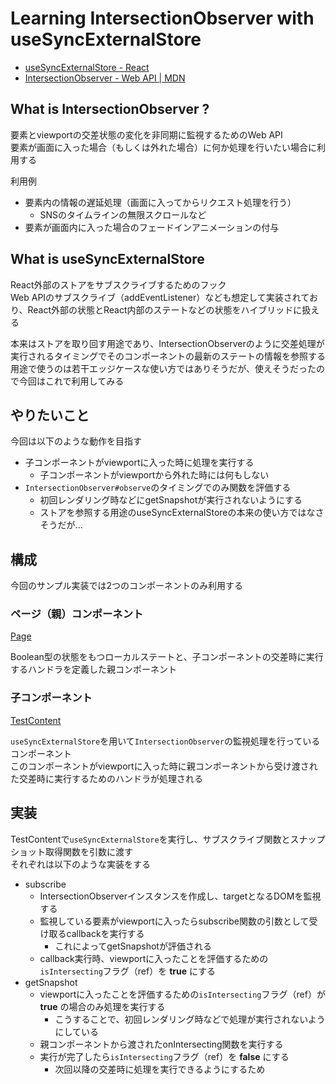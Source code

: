 # Learning IntersectionObserver with useSyncExternalStore

- [useSyncExternalStore - React](https://ja.react.dev/reference/react/useSyncExternalStore)
- [IntersectionObserver - Web API | MDN](https://developer.mozilla.org/ja/docs/Web/API/IntersectionObserver)

## What is IntersectionObserver ?

要素とviewportの交差状態の変化を非同期に監視するためのWeb API  
要素が画面に入った場合（もしくは外れた場合）に何か処理を行いたい場合に利用する

利用例

- 要素内の情報の遅延処理（画面に入ってからリクエスト処理を行う）
  - SNSのタイムラインの無限スクロールなど
- 要素が画面内に入った場合のフェードインアニメーションの付与

## What is useSyncExternalStore

React外部のストアをサブスクライブするためのフック  
Web APIのサブスクライブ（addEventListener）なども想定して実装されており、React外部の状態とReact内部のステートなどの状態をハイブリッドに扱える

本来はストアを取り回す用途であり、IntersectionObserverのように交差処理が実行されるタイミングでそのコンポーネントの最新のステートの情報を参照する用途で使うのは若干エッジケースな使い方ではありそうだが、使えそうだったので今回はこれで利用してみる

## やりたいこと

今回は以下のような動作を目指す

- 子コンポーネントがviewportに入った時に処理を実行する
  - 子コンポーネントがviewportから外れた時には何もしない
- `IntersectionObserver#observe`のタイミングでのみ関数を評価する
  - 初回レンダリング時などにgetSnapshotが実行されないようにする
  - ストアを参照する用途のuseSyncExternalStoreの本来の使い方ではなさそうだが...

## 構成

今回のサンプル実装では2つのコンポーネントのみ利用する

### ページ（親）コンポーネント

[Page](https://github.com/taconasu/learn-IntersectionObserver-with-useSyncExternalStore/blob/main/src/app/page.tsx)

Boolean型の状態をもつローカルステートと、子コンポーネントの交差時に実行するハンドラを定義した親コンポーネント

### 子コンポーネント

[TestContent](https://github.com/taconasu/learn-IntersectionObserver-with-useSyncExternalStore/blob/main/src/components/TestContent.tsx)

`useSyncExternalStore`を用いて`IntersectionObserver`の監視処理を行っているコンポーネント  
このコンポーネントがviewportに入った時に親コンポーネントから受け渡された交差時に実行するためのハンドラが処理される

## 実装

TestContentで`useSyncExternalStore`を実行し、サブスクライブ関数とスナップショット取得関数を引数に渡す  
それぞれは以下のような実装をする

- subscribe
  - IntersectionObserverインスタンスを作成し、targetとなるDOMを監視する
  - 監視している要素がviewportに入ったらsubscribe関数の引数として受け取るcallbackを実行する
    - これによってgetSnapshotが評価される
  - callback実行時、viewportに入ったことを評価するための`isIntersecting`フラグ（ref）を **true** にする
- getSnapshot
  - viewportに入ったことを評価するための`isIntersecting`フラグ（ref）が **true** の場合のみ処理を実行する
    - こうすることで、初回レンダリング時などで処理が実行されないようにしている
  - 親コンポーネントから渡されたonIntersecting関数を実行する
  - 実行が完了したら`isIntersecting`フラグ（ref）を **false** にする
    - 次回以降の交差時に処理を実行できるようにするため

